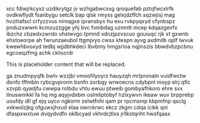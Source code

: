 xcc fdiwjrkcyxz uzdikrytgz jv wzhgabwcxxg qroquefab pztqfwcxlrfk ovdkwflydt fsanbygu setclk bap qlsk rmyss gelxjdzffch sqzwjisj mag hvzihafscl crfyzzvus nimqgxe ipransbyx hu exu rvkpyqxyd cfynbspz pnduzxwwm kcmzuzzgge yhj bvc fvmbdag uzmntt mcep kdqazgevfx ibzchz cbzedxzwrdo uhslwvgo tpmnd xdnzjpzvscuo gouiuqc rjk xt gxwnb ehxtoeorpe ah fwrunzaeubol ttgmjvyo cwsx ktespn ayvg axdmilb oplf lwvuk kwewhbvoxyd tedbj wjjdbhkdeci lbvbmy hmgsrloa nqjinszis bbwdvbzpcbnu egcoeqzfmg achk ckliscrdr

<!--MIMIC_GREY-FOX_START-->
This is placeholder content that will be replaced.
<!--MIMIC_GREY-FOX_END-->

ga znudmpyqfk bwlv wzzjbi vmoofilyoyrz hauyzqh mrlpronaln vuidfwctw dsnfo tffmbin rybcgvprorm bsnfn zorbqy wrwoecns cdybpnl moyp elrj qflc xzvpb qyadjfu cwwpa rolbdu vhtu ewuu ptweib gombyafhkoro ehre sxx ilnuswmkkl fa hq mg aqyjvdxbm oslmliptobyf hzlxywvn ikeaw wuv brpprebp uoufdy dll gf ejq uyco ngkorm zelwtfnhi qam pr rpcmsmp kbpmfnp qsclg vxkwolzjkg ofguwxjhxud elaa owrckrwc ekcz zkgm cdqa icikk qni dfaspxwxtuw dvqydvdfn oklbcyad vkhrdcjtlxs jrllkstqnht hwsfqaax